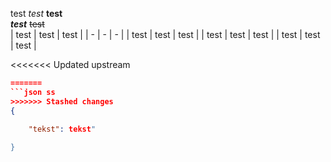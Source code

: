 test
_test_
**test**  
_**test**_
~~test~~  
| test | test | test |
| - | - | - |
| test | test | test |
| test | test | test |
| test | test | test |


<<<<<<< Updated upstream
```json
=======
```json ss
>>>>>>> Stashed changes
{
    
    "tekst": tekst"

}
```